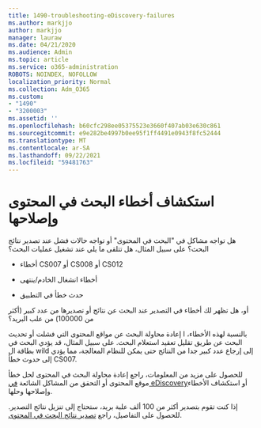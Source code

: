 ```yaml
---
title: 1490-troubleshooting-eDiscovery-failures
ms.author: markjjo
author: markjjo
manager: lauraw
ms.date: 04/21/2020
ms.audience: Admin
ms.topic: article
ms.service: o365-administration
ROBOTS: NOINDEX, NOFOLLOW
localization_priority: Normal
ms.collection: Adm_O365
ms.custom:
- "1490"
- "3200003"
ms.assetid: ''
ms.openlocfilehash: b60cfc298ee05375523e3660f407ab03e630c861
ms.sourcegitcommit: e9e282be4997b0ee95f1ff4491e0943f8fc52444
ms.translationtype: MT
ms.contentlocale: ar-SA
ms.lasthandoff: 09/22/2021
ms.locfileid: "59481763"
---
```

# <a name="troubleshoot-content-search-errors"></a>استكشاف أخطاء البحث في المحتوى وإصلاحها

هل تواجه مشاكل في "البحث في المحتوى" أو تواجه حالات فشل عند تصدير نتائج البحث؟
على سبيل المثال، هل تتلقى ما يلي عند تشغيل عمليات البحث؟

- أخطاء CS007 أو CS008 أو CS012

- أخطاء انشغال الخادم/ينتهى

- حدث خطأ في التطبيق

أو، هل تظهر لك أخطاء في التصدير عند البحث عن نتائج أو تصديرها من عدد كبير (أكثر من 100000) من علب البريد؟

بالنسبة لهذه الأخطاء، ا إعادة محاولة البحث عن مواقع المحتوى التي فشلت أو تحديث البحث عن طريق تقليل تعقيد استعلام البحث. على سبيل المثال، قد يؤدي البحث في بطاقة ال wild إلى إرجاع عدد كبير جدا من النتائج حتى يمكن للنظام المعالجة، مما يؤدي إلى حدوث خطأ CS007.   

للحصول على مزيد [](https://docs.microsoft.com/microsoft-365/compliance/retry-failed-content-search) من المعلومات، راجع إعادة محاولة البحث في المحتوى لحل خطأ موقع المحتوى أو التحقق من المشاكل الشائعة [في eDiscovery](https://docs.microsoft.com/microsoft-365/compliance/ediscovery-troubleshooting-common-issues)أو استكشاف الأخطاء وإصلاحها وحلها.

إذا كنت تقوم بتصدير أكثر من 100 ألف علبة بريد، ستحتاج إلى تنزيل نتائج التصدير. للحصول على التفاصيل، راجع [تصدير نتائج البحث في المحتوى](https://docs.microsoft.com/microsoft-365/compliance/export-search-results).
